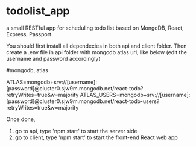 # todolist_app
a small RESTful app for scheduling todo list based on MongoDB, React, Express, Passport

You should first install all dependecies in both api and client folder.
Then create a .env file in api folder with mongodb atlas url, like below (edit the username and password accordingly)

#mongodb, atlas

ATLAS=mongodb+srv://[username]:[password]@cluster0.sjw9m.mongodb.net/react-todo?retryWrites=true&w=majority
ATLAS_USERS=mongodb+srv://[username]:[password]@cluster0.sjw9m.mongodb.net/react-todo-users?retryWrites=true&w=majority

Once done,
1. go to api, type 'npm start' to start the server side
2. go to client, type 'npm start' to start the front-end React web app
